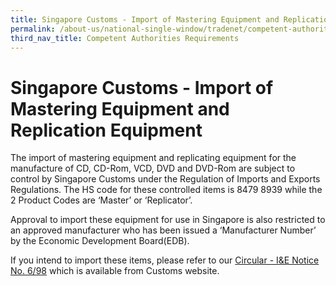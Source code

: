 ```yaml
---
title: Singapore Customs - Import of Mastering Equipment and Replication Equipment
permalink: /about-us/national-single-window/tradenet/competent-authorities-requirements/singapore-customs---import-of-mastering-equipment-and-replication-equipment
third_nav_title: Competent Authorities Requirements
---
```



# Singapore Customs - Import of Mastering Equipment and Replication Equipment

The import of mastering equipment and replicating equipment for the manufacture of CD, CD-Rom, VCD, DVD and DVD-Rom are subject to control by Singapore Customs under the Regulation of Imports and Exports Regulations. The HS code for these controlled items is 8479 8939 while the 2 Product Codes are ‘Master’ or ‘Replicator’.

Approval to import these equipment for use in Singapore is also restricted to an approved manufacturer who has been issued a ‘Manufacturer Number’ by the Economic Development Board(EDB).

If you intend to import these items, please refer to our  [Circular - I&E Notice No. 6/98](/documents/about-us/98699-Ver-2.pdf) which is available from Customs website.


